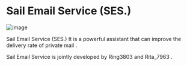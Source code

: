 # Sail Email Service (SES.)
![image](https://github.com/Ring3803/ses/blob/main/logo.png?raw=true)

Sail Email Service (SES.) It is a powerful assistant that can improve the delivery rate of private mail .

Sail Email Service is jointly developed by Ring3803 and Rita_7963 .

